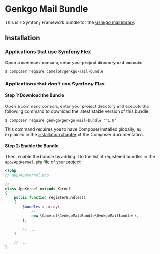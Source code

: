 Genkgo Mail Bundle
==================

This is a Symfony Framework bundle for the [Genkgo mail library][mail].

Installation
------------

### Applications that use Symfony Flex

Open a command console, enter your project directory and execute:

```console
$ composer require camelot/genkgo-mail-bundle
```

### Applications that don't use Symfony Flex

#### Step 1: Download the Bundle

Open a command console, enter your project directory and execute the
following command to download the latest stable version of this bundle:

```console
$ composer require genkgo/genkgo-mail-bundle "^1.0"
```

This command requires you to have Composer installed globally, as explained
in the [installation chapter](https://getcomposer.org/doc/00-intro.md)
of the Composer documentation.

#### Step 2: Enable the Bundle

Then, enable the bundle by adding it to the list of registered bundles
in the `app/AppKernel.php` file of your project:

```php
<?php
// app/AppKernel.php

// ...
class AppKernel extends Kernel
{
    public function registerBundles()
    {
        $bundles = array(
            // ...
            new \Camelot\GenkgoMailBundle\GenkgoMailBundle(),
        );

        // ...
    }

    // ...
}
```

[mail]: https://github.com/genkgo/mail
